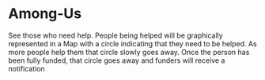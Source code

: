 # Among-Us
See those who need help. People being helped will be graphically represented in a Map with a circle indicating that they need to be helped.  As more people help them that circle slowly goes away. Once the person has been fully funded, that circle goes away and funders will receive a notification
